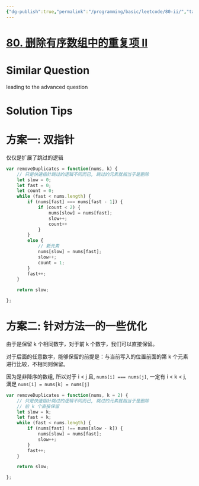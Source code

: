 ```yaml
---
{"dg-publish":true,"permalink":"/programming/basic/leetcode/80-ii/","tags":["leetcode/pointer/fast-slow","leetcode/space/in-place"]}
---
```



# [80. 删除有序数组中的重复项 II](https://leetcode.cn/problems/remove-duplicates-from-sorted-array-ii/)

# Similar Question

leading to the advanced question

# Solution Tips

# 方案一: 双指针

仅仅是扩展了跳过的逻辑

```js
var removeDuplicates = function(nums, k) {
    // 只是快速指针跳过的逻辑不同而已, 跳过的元素就相当于是删除
    let slow = 0;
    let fast = 0;
    let count = 0;
    while (fast < nums.length) {
        if (nums[fast] === nums[fast - 1]) {
            if (count < 2) {
                nums[slow] = nums[fast];
                slow++;
                count++
            }
        }
        else {
            // 新元素
            nums[slow] = nums[fast];
            slow++;
            count = 1;
        }
        fast++;
    }

    return slow;

};
```

# 方案二: 针对方法一的一些优化

由于是保留 k 个相同数字，对于前 k 个数字，我们可以直接保留。

对于后面的任意数字，能够保留的前提是：与当前写入的位置前面的第 k 个元素进行比较，不相同则保留。

因为是非降序的数组, 所以对于 i < j 且, `nums[i] === nums[j]`, 一定有 i < k < j, 满足 `nums[i] = nums[k] = nums[j]`

```js
var removeDuplicates = function(nums, k = 2) {
    // 只是快速指针跳过的逻辑不同而已, 跳过的元素就相当于是删除
    // 前 k 个直接保留
    let slow = k;
    let fast = k;
    while (fast < nums.length) {
        if (nums[fast] !== nums[slow - k]) {
            nums[slow] = nums[fast];
            slow++;
        }
        fast++;
    }

    return slow;

};
```
